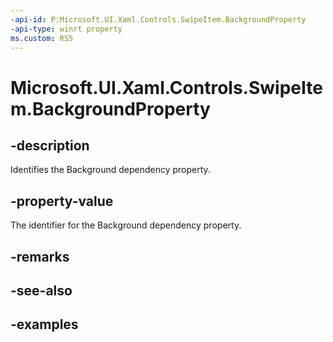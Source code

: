 ```yaml
---
-api-id: P:Microsoft.UI.Xaml.Controls.SwipeItem.BackgroundProperty
-api-type: winrt property
ms.custom: RS5
---
```

<!-- Property syntax.
public DependencyProperty BackgroundProperty { get; }
-->

# Microsoft.UI.Xaml.Controls.SwipeItem.BackgroundProperty


## -description

Identifies the Background dependency property.


## -property-value

The identifier for the Background dependency property.


## -remarks


## -see-also


## -examples



